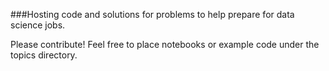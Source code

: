 ###Hosting code and solutions for problems to help prepare for data science jobs.

Please contribute!  Feel free to place notebooks or example code under the topics directory.


